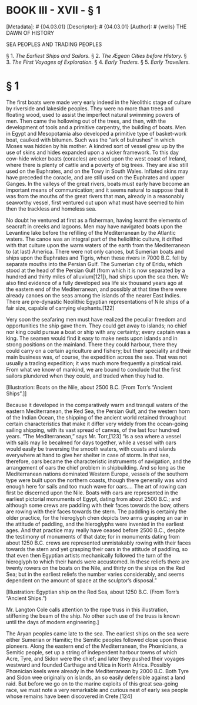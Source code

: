# BOOK III - XVII - § 1
[Metadata]: # {04.03.01}
[Descriptor]: # {04.03.01}
[Author]: # {wells}
THE DAWN OF HISTORY

SEA PEOPLES AND TRADING PEOPLES

§ 1. _The Earliest Ships and Sailors._ § 2. _The Ægean Cities      before
History._ § 3. _The First Voyages of Exploration._ § 4.      _Early Traders._ §
5. _Early Travellers._

# § 1
The first boats were made very early indeed in the Neolithic stage of culture
by riverside and lakeside peoples. They were no more than trees and floating
wood, used to assist the imperfect natural swimming powers of men. Then came
the hollowing out of the trees, and then, with the development of tools and a
primitive carpentry, the building of boats. Men in Egypt and Mesopotamia also
developed a primitive type of basket-work boat, caulked with bitumen. Such was
the “ark of bulrushes” in which Moses was hidden by his mother. A kindred sort
of vessel grew up by the use of skins and hides expanded upon a wicker
framework. To this day cow-hide wicker boats (coracles) are used upon the west
coast of Ireland, where there is plenty of cattle and a poverty of big trees.
They are also still used on the Euphrates, and on the Towy in South Wales.
Inflated skins may have preceded the coracle, and are still used on the
Euphrates and upper Ganges. In the valleys of the great rivers, boats must
early have become an important means of communication; and it seems natural to
suppose that it was from the mouths of the great rivers that man, already in a
reasonably seaworthy vessel, first ventured out upon what must have seemed to
him then the trackless and homeless sea.

No doubt he ventured at first as a fisherman, having learnt the elements of
seacraft in creeks and lagoons. Men may have navigated boats upon the Levantine
lake before the refilling of the Mediterranean by the Atlantic waters. The
canoe was an integral part of the heliolithic culture, it drifted with that
culture upon the warm waters of the earth from the Mediterranean to (at last)
America. There were not only canoes, but Sumerian boats and ships upon the
Euphrates and Tigris, when these rivers in 7000 B.C. fell by separate mouths
into the Persian Gulf. The Sumerian city of Eridu, which stood at the head of
the Persian Gulf (from which it is now separated by a hundred and thirty miles
of alluvium[121]), had ships upon the sea then. We also find evidence of a
fully developed sea life six thousand years ago at the eastern end of the
Mediterranean, and possibly at that time there were already canoes on the seas
among the islands of the nearer East Indies. There are pre-dynastic Neolithic
Egyptian representations of Nile ships of a fair size, capable of carrying
elephants.[122]

Very soon the seafaring men must have realized the peculiar freedom and
opportunities the ship gave them. They could get away to islands; no chief nor
king could pursue a boat or ship with any certainty; every captain was a king.
The seamen would find it easy to make nests upon islands and in strong
positions on the mainland. There they could harbour, there they could carry on
a certain agriculture and fishery; but their speciality and their main business
was, of course, the expedition across the sea. That was not usually a trading
expedition; it was much more frequently a piratical raid. From what we know of
mankind, we are bound to conclude that the first sailors plundered when they
could, and traded when they had to.

[Illustration: Boats on the Nile, about 2500 B.C. [From Torr’s “Ancient
Ships”.]]

Because it developed in the comparatively warm and tranquil waters of the
eastern Mediterranean, the Red Sea, the Persian Gulf, and the western horn of
the Indian Ocean, the shipping of the ancient world retained throughout certain
characteristics that make it differ very widely from the ocean-going sailing
shipping, with its vast spread of canvas, of the last four hundred years. “The
Mediterranean,” says Mr. Torr,[123] “is a sea where a vessel with sails may lie
becalmed for days together, while a vessel with oars would easily be traversing
the smooth waters, with coasts and islands everywhere at hand to give her
shelter in case of storm. In that sea, therefore, oars became the
characteristic instruments of navigation, and the arrangement of oars the chief
problem in shipbuilding. And so long as the Mediterranean nations dominated
Western Europe, vessels of the southern type were built upon the northern
coasts, though there generally was wind enough here for sails and too much wave
for oars.... The art of rowing can first be discerned upon the Nile. Boats with
oars are represented in the earliest pictorial monuments of Egypt, dating from
about 2500 B.C.; and although some crews are paddling with their faces towards
the bow, others are rowing with their faces towards the stern. The paddling is
certainly the older practice, for the hieroglyph chen depicts two arms grasping
an oar in the attitude of paddling, and the hieroglyphs were invented in the
earliest ages. And that practice may really have ceased before 2500 B.C.,
despite the testimony of monuments of that date; for in monuments dating from
about 1250 B.C. crews are represented unmistakably rowing with their faces
towards the stern and yet grasping their oars in the attitude of paddling, so
that even then Egyptian artists mechanically followed the turn of the
hieroglyph to which their hands were accustomed. In these reliefs there are
twenty rowers on the boats on the Nile, and thirty on the ships on the Red Sea;
but in the earliest reliefs the number varies considerably, and seems dependent
on the amount of space at the sculptor’s disposal.”

[Illustration: Egyptian ship on the Red Sea, about 1250 B.C. (From Torr’s
“Ancient Ships.”)

Mr. Langton Cole calls attention to the rope truss in this illustration,
stiffening the beam of the ship. No other such use of the truss is known until
the days of modern engineering.]

The Aryan peoples came late to the sea. The earliest ships on the sea were
either Sumerian or Hamitic; the Semitic peoples followed close upon these
pioneers. Along the eastern end of the Mediterranean, the Phœnicians, a Semitic
people, set up a string of independent harbour towns of which Acre, Tyre, and
Sidon were the chief; and later they pushed their voyages westward and founded
Carthage and Utica in North Africa. Possibly Phœnician keels were already in
the Mediterranean by 2000 B.C. Both Tyre and Sidon wee originally on islands,
an so easily defensible against a land raid. But before we go on to the marine
exploits of this great sea-going race, we must note a very remarkable and
curious nest of early sea people whose remains have been discovered in
Crete.[124]

